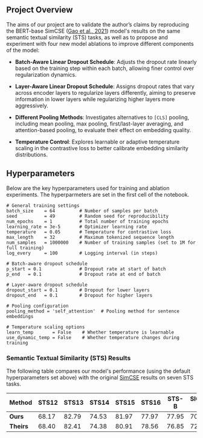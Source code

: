 ## Project Overview

The aims of our project are to validate the author’s claims by reproducing the BERT-base SimCSE ([Gao et al., 2021](https://arxiv.org/abs/2104.08821)) model's results on the same semantic textual similarity (STS) tasks, as well as to propose and experiment with four new model ablations to improve different components of the model:

- **Batch-Aware Linear Dropout Schedule**: Adjusts the dropout rate linearly based on the training step within each batch, allowing finer control over regularization dynamics.

- **Layer-Aware Linear Dropout Schedule**: Assigns dropout rates that vary across encoder layers to regularize layers differently, aiming to preserve information in lower layers while regularizing higher layers more aggressively.

- **Different Pooling Methods**: Investigates alternatives to `[CLS]` pooling, including mean pooling, max pooling, first/last-layer averaging, and attention-based pooling, to evaluate their effect on embedding quality.

- **Temperature Control**: Explores learnable or adaptive temperature scaling in the contrastive loss to better calibrate embedding similarity distributions.



## Hyperparameters

Below are the key hyperparameters used for training and ablation experiments. The hyperparmeters are set in the first cell of the notebook.

```
# General training settings
batch_size    = 64         # Number of samples per batch
seed          = 49         # Random seed for reproducibility
num_epochs    = 1          # Total number of training epochs
learning_rate = 3e-5       # Optimizer learning rate
temperature   = 0.05       # Temperature for contrastive loss
max_length    = 32         # Maximum tokenized sequence length
num_samples   = 1000000    # Number of training samples (set to 1M for full training)
log_every     = 100        # Logging interval (in steps)

# Batch-aware dropout schedule
p_start = 0.1              # Dropout rate at start of batch
p_end   = 0.1              # Dropout rate at end of batch

# Layer-aware dropout schedule
dropout_start = 0.1        # Dropout for lower layers
dropout_end   = 0.1        # Dropout for higher layers

# Pooling configuration
pooling_method = 'self_attention'  # Pooling method for sentence embeddings

# Temperature scaling options
learn_temp       = False    # Whether temperature is learnable
use_dynamic_temp = False    # Whether temperature changes during training

```

### Semantic Textual Similarity (STS) Results

The following table compares our model's performance (using the default hyperparameters set above) with the original [SimCSE](https://arxiv.org/abs/2104.08821) results on seven STS tasks.

|          Method | STS12 | STS13 | STS14 | STS15 | STS16 | STS-B | SICK-R | Avg.   |
|----------------|-------|-------|-------|-------|-------|--------|--------|--------|
| **Ours**       | 68.17 | 82.79 | 74.53 | 81.97 | 77.97 | 77.95  | 70.76  | **76.16** |
| **Theirs**     | 68.40 | 82.41 | 74.38 | 80.91 | 78.56 | 76.85  | 72.23  | **76.25** |



